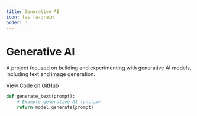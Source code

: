 ```yaml
---
title: Generative AI
icon: fas fa-brain
order: 3
---
```


# Generative AI

A project focused on building and experimenting with generative AI models, including text and image generation.

[View Code on GitHub](https://github.com/BonneyBoja/Generative-AI)

```python
def generate_text(prompt):
    # Example generative AI function
    return model.generate(prompt)
```
